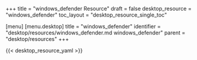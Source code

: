 +++
title = "windows_defender Resource"
draft = false
desktop_resource = "windows_defender"
toc_layout = "desktop_resource_single_toc"

[menu]
  [menu.desktop]
    title = "windows_defender"
    identifier = "desktop/resources/windows_defender.md windows_defender"
    parent = "desktop/resources"
+++

{{< desktop_resource_yaml >}}

